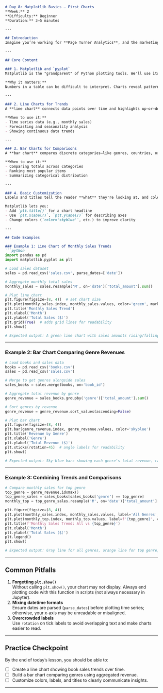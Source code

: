 ```markdown
# Day 8: Matplotlib Basics – First Charts  
**Week:** 2  
**Difficulty:** Beginner  
**Duration:** 3–5 minutes  

---

## Introduction
Imagine you’re working for **Page Turner Analytics**, and the marketing team wants to understand how sales trends have shifted over the past year and which genres bring in the most revenue. You already know how to clean, merge, and shape your data from previous lessons—now it’s time to **visualize** it. Today we’ll use Matplotlib, Python’s most widely-used plotting library, to create **line charts for trends** and **bar charts for comparisons**, adding clear colors, labels, and titles so our insights speak for themselves.

---

## Core Content

### 1. Matplotlib and `pyplot`
Matplotlib is the "grandparent" of Python plotting tools. We'll use its `pyplot` module, typically imported as `plt`, to create quick charts. Think of `pyplot` like the display window in a bookstore—it's where you put the books in an attractive layout for customers to notice trends and patterns.

**Why it matters:**  
Numbers in a table can be difficult to interpret. Charts reveal patterns at a glance—whether sales are climbing, which genres dominate revenue, or seasonal spikes.

---

### 2. Line Charts for Trends
A **line chart** connects data points over time and highlights up–or–down movement. In our bookstore analogy, picture sales receipts stacked month by month; connecting them shows which months were strong and which were slow.

**When to use it:**  
- Time series data (e.g., monthly sales)
- Forecasting and seasonality analysis
- Showing continuous data trends

---

### 3. Bar Charts for Comparisons
A **bar chart** compares discrete categories—like genres, countries, or authors. Imagine the store has a shelf for each genre; the taller the shelf’s pile of books sold, the more popular that genre.

**When to use it:**  
- Comparing totals across categories
- Ranking most popular items
- Summarizing categorical distribution

---

### 4. Basic Customization
Labels and titles tell the reader **what** they're looking at, and colors can differentiate datasets or simply make charts more appealing.

Matplotlib lets you:
- Add `plt.title()` for a chart headline
- Use `plt.xlabel()`, `plt.ylabel()` for describing axes
- Change colors (`color='skyblue'`, etc.) to improve clarity

---

## Code Examples

### Example 1: Line Chart of Monthly Sales Trends
```python
import pandas as pd
import matplotlib.pyplot as plt

# Load sales dataset
sales = pd.read_csv('sales.csv', parse_dates=['date'])

# Aggregate monthly total sales
monthly_sales = sales.resample('M', on='date')['total_amount'].sum()

# Plot line chart
plt.figure(figsize=(8, 4))  # set chart size
plt.plot(monthly_sales.index, monthly_sales.values, color='green', marker='o')
plt.title('Monthly Sales Trend')
plt.xlabel('Month')
plt.ylabel('Total Sales ($)')
plt.grid(True)  # adds grid lines for readability
plt.show()

# Expected output: A green line chart with sales amounts rising/falling over months
```

---

### Example 2: Bar Chart Comparing Genre Revenues
```python
# Load books and sales data
books = pd.read_csv('books.csv')
sales = pd.read_csv('sales.csv')

# Merge to get genres alongside sales
sales_books = sales.merge(books, on='book_id')

# Aggregate total revenue by genre
genre_revenue = sales_books.groupby('genre')['total_amount'].sum()

# Sort genres by revenue
genre_revenue = genre_revenue.sort_values(ascending=False)

# Plot bar chart
plt.figure(figsize=(8, 4))
plt.bar(genre_revenue.index, genre_revenue.values, color='skyblue')
plt.title('Revenue by Genre')
plt.xlabel('Genre')
plt.ylabel('Total Revenue ($)')
plt.xticks(rotation=45)  # angle labels for readability
plt.show()

# Expected output: Sky-blue bars showing each genre's total revenue, ranked.
```

---

### Example 3: Combining Trends and Comparisons
```python
# Compare monthly sales for top genre
top_genre = genre_revenue.idxmax()
top_genre_sales = sales_books[sales_books['genre'] == top_genre]
monthly_top = top_genre_sales.resample('M', on='date')['total_amount'].sum()

plt.figure(figsize=(8, 4))
plt.plot(monthly_sales.index, monthly_sales.values, label='All Genres', color='gray')
plt.plot(monthly_top.index, monthly_top.values, label=f'{top_genre}', color='orange')
plt.title(f'Monthly Sales Trend: All vs {top_genre}')
plt.xlabel('Month')
plt.ylabel('Total Sales ($)')
plt.legend()
plt.show()

# Expected output: Gray line for all genres, orange line for top genre, for visual comparison.
```

---

## Common Pitfalls
1. **Forgetting `plt.show()`**  
   Without calling `plt.show()`, your chart may not display. Always end plotting code with this function in scripts (not always necessary in Jupyter).
2. **Mixing datetime formats**  
   Ensure dates are parsed (`parse_dates`) before plotting time series; otherwise, your x-axis may be unreadable or misaligned.
3. **Overcrowded labels**  
   Use `rotation` on tick labels to avoid overlapping text and make charts easier to read.

---

## Practice Checkpoint
By the end of today’s lesson, you should be able to:
- [ ] Create a line chart showing book sales trends over time.
- [ ] Build a bar chart comparing genres using aggregated revenue.
- [ ] Customize colors, labels, and titles to clearly communicate insights.

---
```